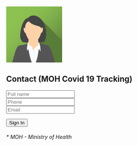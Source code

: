 <!DOCTYPE html>
<html>
<title>Contact</title>
<meta name="viewport" content="width=device-width, initial-scale=1">
<link rel="stylesheet" href="https://www.w3schools.com/w3css/4/w3.css">
<link rel="stylesheet" href="https://cdnjs.cloudflare.com/ajax/libs/font-awesome/4.7.0/css/font-awesome.min.css">
<body>

<form action="" class="w3-container w3-card-4 w3-light-grey w3-text-blue w3-margin">
<div class="w3-center"><br>
      <img src="img_avatar4.png" alt="Logo" style="width:30%" class="w3-circle w3-margin-top">
</div>
<h2 class="w3-center">Contact (MOH Covid 19 Tracking)</h2>

<div class="w3-row w3-section">
  <div class="w3-col" style="width:50px"><i class="w3-xxlarge fa fa-user"></i></div>
    <div class="w3-rest">
      <input class="w3-input w3-border" name="first" type="text" placeholder="Full name">
    </div>
</div>

<div class="w3-row w3-section">
  <div class="w3-col" style="width:50px"><i class="w3-xxlarge fa fa-phone"></i></div>
    <div class="w3-rest">
      <input class="w3-input w3-border" name="phone" type="text" placeholder="Phone">
    </div>
</div>

<div class="w3-row w3-section">
  <div class="w3-col" style="width:50px"><i class="w3-xxlarge fa fa-envelope-o"></i></div>
    <div class="w3-rest">
      <input class="w3-input w3-border" name="email" type="text" placeholder="Email">
    </div>
</div>

<p class="w3-center">
<button class="w3-button w3-section w3-blue w3-ripple"> Sign In </button>
</p>
<h6>* MOH - Ministry of Health</h6>
</form>
</body>
</html>
